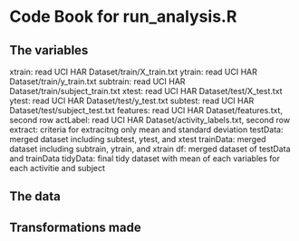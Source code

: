 # Code Book for run_analysis.R
## The variables
xtrain: read UCI HAR Dataset/train/X_train.txt
ytrain: read UCI HAR Dataset/train/y_train.txt
subtrain: read UCI HAR Dataset/train/subject_train.txt
xtest: read UCI HAR Dataset/test/X_test.txt
ytest: read UCI HAR Dataset/test/y_test.txt 
subtest: read UCI HAR Dataset/test/subject_test.txt
features: read UCI HAR Dataset/features.txt, second row
actLabel: read UCI HAR Dataset/activity_labels.txt, second row
extract: criteria for extracitng only mean and standard deviation
testData: merged dataset including subtest, ytest, and xtest
trainData: merged dataset including subtrain, ytrain, and xtrain
df: merged dataset of testData and trainData
tidyData: final tidy dataset with mean of each variables for each activitie and subject

## The data

## Transformations made
